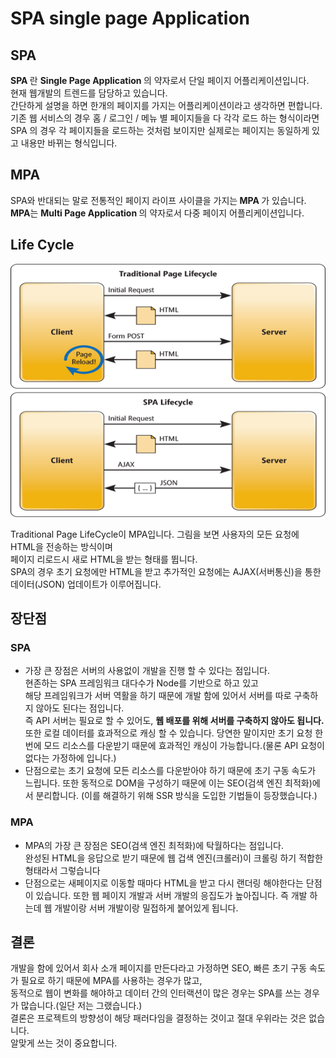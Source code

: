 # <span style="font-weight: bold;">SPA single page Application </span>


## <span style="font-weight: bold;">SPA</span>
<span style="font-weight: bold;"> SPA </span> 란 <span style="font-weight: bold;">Single Page Application </span> 의 약자로서 단일 페이지 어플리케이션입니다.<br> 
현재 웹개발의 트렌드를 담당하고 있습니다.<br> 
간단하게 설명을 하면 한개의 페이지를 가지는 어플리케이션이라고 생각하면 편합니다.<br>
기존 웹 서비스의 경우 홈 / 로그인 / 메뉴 별 페이지들을 다 각각 로드 하는 형식이라면<br>
SPA 의 경우 각 페이지들을 로드하는 것처럼 보이지만 실제로는 페이지는 동일하게 있고 내용만 바뀌는 형식입니다.

## <span style="font-weight: bold;">MPA</span>
SPA와 반대되는 말로 전통적인 페이지 라이프 사이클을 가지는<span style="font-weight: bold;"> MPA </span> 가 있습니다.<br> 
<span style="font-weight: bold;">MPA</span>는 <span style="font-weight: bold;">Multi Page Application </span> 의 약자로서 다중 페이지 어플리케이션입니다.<br>

## <span style="font-weight: bold;">Life Cycle</span>
![LIFECYCLE](./lifecycle.png)

Traditional Page LifeCycle이 MPA입니다. 그림을 보면 사용자의 모든 요청에 HTML을 전송하는 방식이며<br>
페이지 리로드시 새로 HTML을 받는 형태를 뜁니다.<br>
SPA의 경우 초기 요청에만 HTML을 받고 추가적인 요청에는 AJAX(서버통신)을 통한 데이터(JSON) 업데이트가 이루어집니다.

## <span style="font-weight: bold;">장단점</span>

### <span style="font-weight: bold;">SPA</span>
- 가장 큰 장점은 서버의 사용없이 개발을 진행 할 수 있다는 점입니다.<br>
현존하는 SPA 프레임워크 대다수가 Node를 기반으로 하고 있고 <br>
해당 프레임워크가 서버 역활을 하기 때문에 개발 함에 있어서 서버를 따로 구축하지 않아도 된다는 점입니다.<br>
즉 API 서버는 필요로 할 수 있어도, <span style="font-weight: bold;">웹 배포를 위해 서버를 구축하지 않아도 됩니다.</span><br>
또한 로컬 데이터를 효과적으로 캐싱 할 수 있습니다. 당연한 말이지만 초기 요청 한번에 모드 리소스를 다운받기 때문에 효과적인 캐싱이 가능합니다.(물론 API 요청이 없다는 가정하에 입니다.)
- 단점으로는 초기 요청에 모든 리소스를 다운받아야 하기 때문에 초기 구동 속도가 느립니다. 또한 동적으로 DOM을 구성하기 때문에 이는 SEO(검색 엔진 최적화)에서 분리합니다. (이를 해결하기 위해 SSR 방식을 도입한 기법들이 등장했습니다.)

### <span style="font-weight: bold;">MPA</span>
- MPA의 가장 큰 장점은 SEO(검색 엔진 최적화)에 탁월하다는 점입니다.<br>
완성된 HTML을 응답으로 받기 때문에 웹 겁색 엔진(크롤러)이 크롤링 하기 적합한 형태라서 그렇습니다
- 단점으로는 새페이지로 이동할 때마다 HTML을 받고 다시 랜더링 해야한다는 단점이 있습니다. 또한 웹 페이지 개발과 서버 개발의 응집도가 높아집니다. 즉 개발 하는데 웹 개발이랑 서버 개발이랑 밀접하게 붙어있게 됩니다. 

## <span style="font-weight: bold;">결론</span>
개발을 함에 있어서 회사 소개 페이지를 만든다라고 가정하면 SEO, 빠른 초기 구동 속도가 필요로 하기 때문에 MPA를 사용하는 경우가 많고,<br> 
동적으로 웹이 변화를 해야하고 데이터 간의 인터랙션이 많은 경우는 SPA를 쓰는 경우가 많습니다.(일단 저는 그랬습니다.)<br>
결론은 프로젝트의 방향성이 해당 패러다임을 결정하는 것이고 절대 우위라는 것은 없습니다.<br>
알맞게 쓰는 것이 중요합니다.